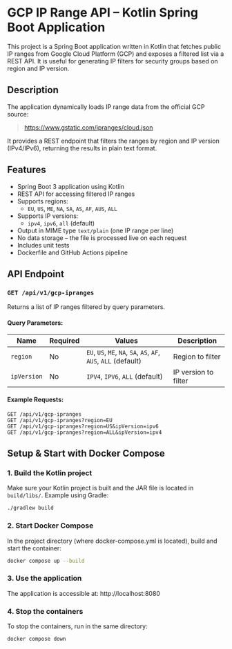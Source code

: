 # GCP IP Range API – Kotlin Spring Boot Application

This project is a Spring Boot application written in Kotlin that fetches public IP ranges from Google Cloud Platform (GCP) and exposes a filtered list via a REST API. It is useful for generating IP filters for security groups based on region and IP version.

## Description

The application dynamically loads IP range data from the official GCP source:

> https://www.gstatic.com/ipranges/cloud.json

It provides a REST endpoint that filters the ranges by region and IP version (IPv4/IPv6), returning the results in plain text format.

## Features

- Spring Boot 3 application using Kotlin
- REST API for accessing filtered IP ranges
- Supports regions:
    - `EU`, `US`, `ME`, `NA`, `SA`, `AS`, `AF`, `AUS`, `ALL`
- Supports IP versions:
    - `ipv4`, `ipv6`, `all` (default)
- Output in MIME type `text/plain` (one IP range per line)
- No data storage – the file is processed live on each request
- Includes unit tests
- Dockerfile and GitHub Actions pipeline

## API Endpoint

### `GET /api/v1/gcp-ipranges`
Returns a list of IP ranges filtered by query parameters.

#### Query Parameters:

| Name        | Required | Values                                                           | Description                                |
|-------------|----------|------------------------------------------------------------------|--------------------------------------------|
| `region`    | No       | `EU`, `US`, `ME`, `NA`, `SA`, `AS`, `AF`, `AUS`, `ALL` (default) | Region to filter                            |
| `ipVersion` | No       | `IPV4`, `IPV6`, `ALL` (default)                                  | IP version to filter                        |

#### Example Requests:

```http
GET /api/v1/gcp-ipranges
GET /api/v1/gcp-ipranges?region=EU
GET /api/v1/gcp-ipranges?region=US&ipVersion=ipv6
GET /api/v1/gcp-ipranges?region=ALL&ipVersion=ipv4
```

## Setup & Start with Docker Compose

### 1. Build the Kotlin project

Make sure your Kotlin project is built and the JAR file is located in `build/libs/`.
Example using Gradle:
```bash
./gradlew build
```

### 2. Start Docker Compose
In the project directory (where docker-compose.yml is located), build and start the container:
```bash
docker compose up --build
```

### 3. Use the application
The application is accessible at: http://localhost:8080

### 4. Stop the containers
To stop the containers, run in the same directory:
```bash
docker compose down
```

